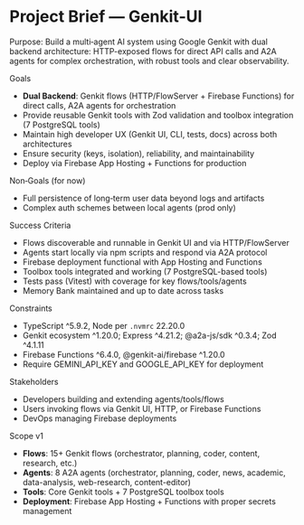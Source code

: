 # Project Brief — Genkit-UI

Purpose: Build a multi‑agent AI system using Google Genkit with dual backend architecture: HTTP-exposed flows for direct API calls and A2A agents for complex orchestration, with robust tools and clear observability.

Goals

- **Dual Backend**: Genkit flows (HTTP/FlowServer + Firebase Functions) for direct calls, A2A agents for orchestration
- Provide reusable Genkit tools with Zod validation and toolbox integration (7 PostgreSQL tools)
- Maintain high developer UX (Genkit UI, CLI, tests, docs) across both architectures
- Ensure security (keys, isolation), reliability, and maintainability
- Deploy via Firebase App Hosting + Functions for production

Non‑Goals (for now)

- Full persistence of long‑term user data beyond logs and artifacts
- Complex auth schemes between local agents (prod only)

Success Criteria

- Flows discoverable and runnable in Genkit UI and via HTTP/FlowServer
- Agents start locally via npm scripts and respond via A2A protocol
- Firebase deployment functional with App Hosting and Functions
- Toolbox tools integrated and working (7 PostgreSQL-based tools)
- Tests pass (Vitest) with coverage for key flows/tools/agents
- Memory Bank maintained and up to date across tasks

Constraints

- TypeScript ^5.9.2, Node per `.nvmrc` 22.20.0
- Genkit ecosystem ^1.20.0; Express ^4.21.2; @a2a-js/sdk ^0.3.4; Zod ^4.1.11
- Firebase Functions ^6.4.0, @genkit-ai/firebase ^1.20.0
- Require GEMINI_API_KEY and GOOGLE_API_KEY for deployment

Stakeholders

- Developers building and extending agents/tools/flows
- Users invoking flows via Genkit UI, HTTP, or Firebase Functions
- DevOps managing Firebase deployments

Scope v1

- **Flows**: 15+ Genkit flows (orchestrator, planning, coder, content, research, etc.)
- **Agents**: 8 A2A agents (orchestrator, planning, coder, news, academic, data-analysis, web-research, content-editor)
- **Tools**: Core Genkit tools + 7 PostgreSQL toolbox tools
- **Deployment**: Firebase App Hosting + Functions with proper secrets management
